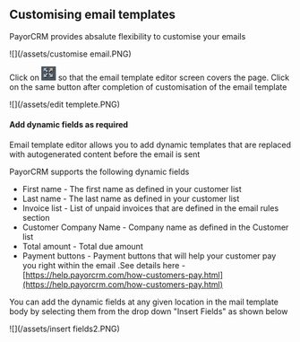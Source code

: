 ## Customising email templates

PayorCRM provides absalute flexibility to customise your emails

![](/assets/customise email.PNG)

Click on ![](/assets/expand.PNG) so that the email template editor screen covers the page. Click on the same button after completion of customisation of the email template

![](/assets/edit templete.PNG)

#### Add dynamic fields as required

Email template editor allows you to add dynamic templates that are replaced with autogenerated content before the email is sent

PayorCRM supports the following dynamic fields

* First name - The first name as defined in your customer list
* Last name - The last name as defined in your customer list
* Invoice list - List of unpaid invoices that are defined in the email rules section
* Customer Company Name - Company name as defined in the Customer list
* Total amount  - Total due amount 
* Payment buttons - Payment buttons that will help your customer pay you right within the email .See details here - [https://help.payorcrm.com/how-customers-pay.html](https://help.payorcrm.com/how-customers-pay.html)

You can add the dynamic fields at any given location in the mail template body by selecting them from the drop down "Insert Fields" as shown below

![](/assets/insert fields2.PNG)

